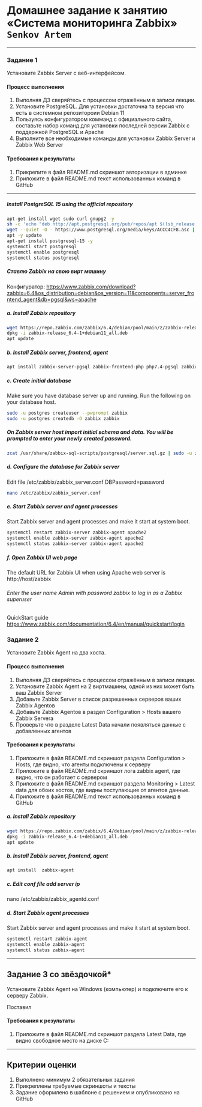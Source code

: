 # Домашнее задание к занятию «Система мониторинга Zabbix» `Senkov Artem`


---

### Задание 1 

Установите Zabbix Server с веб-интерфейсом.

#### Процесс выполнения
1. Выполняя ДЗ сверяйтесь с процессом отражённым в записи лекции.
2. Установите PostgreSQL. Для установки достаточна та версия что есть в системном репозитороии Debian 11
3. Пользуясь конфигуратором комманд с официального сайта, составьте набор команд для установки последней версии Zabbix с поддержкой PostgreSQL и Apache
4. Выполните все необходимые команды для установки Zabbix Server и Zabbix Web Server

#### Требования к результаты 
1. Прикрепите в файл README.md скриншот авторизации в админке
2. Приложите в файл README.md текст использованных команд в GitHub

---
##### Install PostgreSQL 15 using the official repository
```bash
apt-get install wget sudo curl gnupg2 -y
sh -c 'echo "deb http://apt.postgresql.org/pub/repos/apt $(lsb_release -cs)-pgdg main" > /etc/apt/sources.list.d/pgdg.list'
wget --quiet -O - https://www.postgresql.org/media/keys/ACCC4CF8.asc | sudo apt-key add -
apt -y update
apt-get install postgresql-15 -y
systemctl start postgresql
systemctl enable postgresql
systemctl status postgresql
```

##### Ставлю Zabbix на свою вирт машину
Конфигуратор:
https://www.zabbix.com/download?zabbix=6.4&os_distribution=debian&os_version=11&components=server_frontend_agent&db=pgsql&ws=apache

##### a. Install Zabbix repository
```bash
wget https://repo.zabbix.com/zabbix/6.4/debian/pool/main/z/zabbix-release/zabbix-release_6.4-1+debian11_all.deb
dpkg -i zabbix-release_6.4-1+debian11_all.deb
apt update
```
##### b. Install Zabbix server, frontend, agent
```bash
apt install zabbix-server-pgsql zabbix-frontend-php php7.4-pgsql zabbix-apache-conf zabbix-sql-scripts zabbix-agent
```
##### c. Create initial database
Make sure you have database server up and running.
Run the following on your database host.
```bash
sudo -u postgres createuser --pwprompt zabbix
sudo -u postgres createdb -O zabbix zabbix
```

##### On Zabbix server host import initial schema and data. You will be prompted to enter your newly created password.
```bash
zcat /usr/share/zabbix-sql-scripts/postgresql/server.sql.gz | sudo -u zabbix psql zabbix
```

##### d. Configure the database for Zabbix server
Edit file /etc/zabbix/zabbix_server.conf DBPassword=password
```bash
nano /etc/zabbix/zabbix_server.conf
```

##### e. Start Zabbix server and agent processes
Start Zabbix server and agent processes and make it start at system boot.
```bash
systemctl restart zabbix-server zabbix-agent apache2
systemctl enable zabbix-server zabbix-agent apache2
systemctl status zabbix-server zabbix-agent apache2
```

##### f. Open Zabbix UI web page
The default URL for Zabbix UI when using Apache web server is http://host/zabbix

###### Enter the user name Admin with password zabbix to log in as a Zabbix superuser

QuickStart guide
https://www.zabbix.com/documentation/6.4/en/manual/quickstart/login



### Задание 2 

Установите Zabbix Agent на два хоста.

#### Процесс выполнения
1. Выполняя ДЗ сверяйтесь с процессом отражённым в записи лекции.
2. Установите Zabbix Agent на 2 виртмашины, одной из них может быть ваш Zabbix Server
3. Добавьте Zabbix Server в список разрешенных серверов ваших Zabbix Agentов
4. Добавьте Zabbix Agentов в раздел Configuration > Hosts вашего Zabbix Servera
5. Проверьте что в разделе Latest Data начали появляться данные с добавленных агентов

#### Требования к результаты 
1. Приложите в файл README.md скриншот раздела Configuration > Hosts, где видно, что агенты подключены к серверу
2. Приложите в файл README.md скриншот лога zabbix agent, где видно, что он работает с сервером
3. Приложите в файл README.md скриншот раздела Monitoring > Latest data для обоих хостов, где видны поступающие от агентов данные.
4. Приложите в файл README.md текст использованных команд в GitHub

##### a. Install Zabbix repository
```bash
wget https://repo.zabbix.com/zabbix/6.4/debian/pool/main/z/zabbix-release/zabbix-release_6.4-1+debian11_all.deb
dpkg -i zabbix-release_6.4-1+debian11_all.deb
apt update
```
##### b. Install Zabbix server, frontend, agent
```bash
apt install  zabbix-agent
```
##### c. Edit conf file add server ip
 nano /etc/zabbix/zabbix_agentd.conf 

##### d. Start Zabbix  agent processes
Start Zabbix server and agent processes and make it start at system boot.
```bash
systemctl restart zabbix-agent
systemctl enable zabbix-agent
systemctl status zabbix-agent
```


---
## Задание 3 со звёздочкой*
Установите Zabbix Agent на Windows (компьютер) и подключите его к серверу Zabbix.

Поставил


#### Требования к результаты 
1. Приложите в файл README.md скриншот раздела Latest Data, где видно свободное место на диске C:
--- 

## Критерии оценки

1. Выполнено минимум 2 обязательных задания
2. Прикреплены требуемые скриншоты и тексты 
3. Задание оформлено в шаблоне с решением и опубликовано на GitHub
